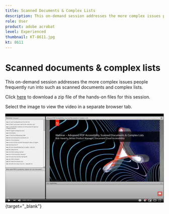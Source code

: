 ```yaml
---
title: Scanned Documents & Complex Lists
description: This on-demand session addresses the more complex issues people frequently run into such as scanned documents and complex lists
role: User
product: adobe acrobat
level: Experienced
thumbnail: KT-8611.jpg
kt: 8611
---
```

# Scanned documents & complex lists

This on-demand session addresses the more complex issues people frequently run into such as scanned documents and complex lists.

Click [here](../assets/accessibilitysession4.zip) to download a zip file of the hands-on files for this session.

Select the image to view the video in a separate browser tab.

[![Session 4 Video](../assets/Accessibilitysession4_YT.png)](https://youtu.be/RuBk6DqJBFc){target="_blank"}